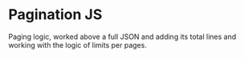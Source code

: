 # Pagination JS
Paging logic, worked above a full JSON and adding its total lines and working with the logic of limits per pages.
